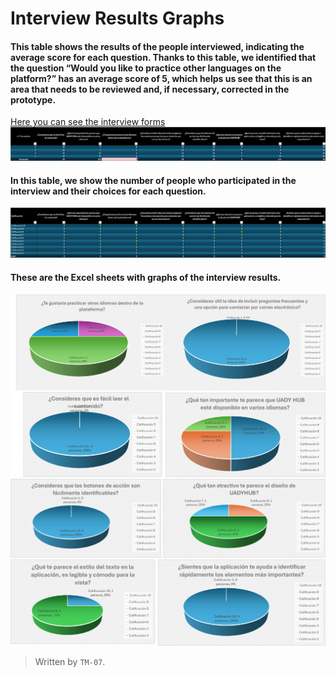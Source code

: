 # Interview Results Graphs

#### This table shows the results of the people interviewed, indicating the average score for each question. Thanks to this table, we identified that the question “Would you like to practice other languages on the platform?” has an average score of 5, which helps us see that this is an area that needs to be reviewed and, if necessary, corrected in the prototype.
[Here you can see the interview forms](https://github.com/Ozia112/Team-2-FSE-repo/blob/TM-07-branch/assets/Stage2/(G)Design/Interview%20format.pdf)
![image](https://github.com/Ozia112/Team-2-FSE-repo/blob/FIS-Project-Stage-2/assets/Stage2/(G)Design/tabla%201.png)

#### In this table, we show the number of people who participated in the interview and their choices for each question.

![image](https://github.com/Ozia112/Team-2-FSE-repo/blob/FIS-Project-Stage-2/assets/Stage2/(G)Design/tabla2.png)
#### These are the Excel sheets with graphs of the interview results.

![image](https://github.com/Ozia112/Team-2-FSE-repo/blob/FIS-Project-Stage-2/assets/Stage2/(G)Design/tabla1y2G1.png)
![image](https://github.com/Ozia112/Team-2-FSE-repo/blob/FIS-Project-Stage-2/assets/Stage2/(G)Design/tabla2y3G2.png)
![image](https://github.com/Ozia112/Team-2-FSE-repo/blob/FIS-Project-Stage-2/assets/Stage2/(G)Design/tabla5y6G3.png)
![image](https://github.com/Ozia112/Team-2-FSE-repo/blob/FIS-Project-Stage-2/assets/Stage2/(G)Design/tabla7y8G4.png)
>Written by `TM-07`.
